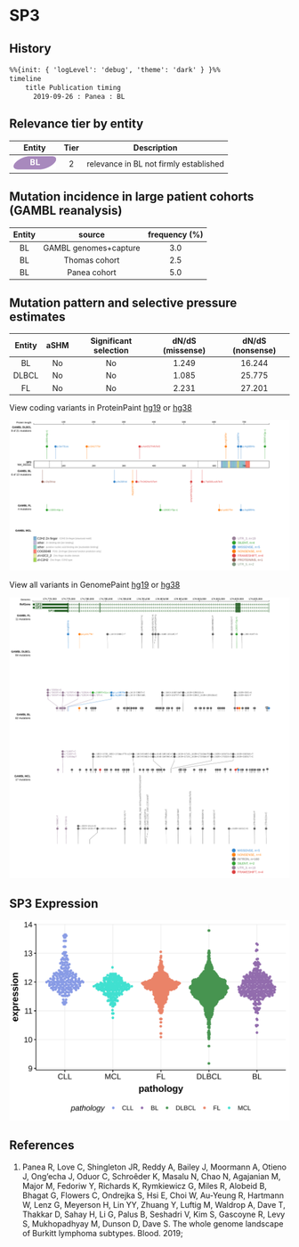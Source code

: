 # SP3
## History
```mermaid
%%{init: { 'logLevel': 'debug', 'theme': 'dark' } }%%
timeline
    title Publication timing
      2019-09-26 : Panea : BL
```
## Relevance tier by entity

|Entity|Tier|Description                           |
|:------:|:----:|--------------------------------------|
|![BL](images/icons/BL_tier2.png)    |2   |relevance in BL not firmly established|

## Mutation incidence in large patient cohorts (GAMBL reanalysis)

|Entity|source               |frequency (%)|
|:------:|:---------------------:|:-------------:|
|BL    |GAMBL genomes+capture|3.0          |
|BL    |Thomas cohort        |2.5          |
|BL    |Panea cohort         |5.0          |

## Mutation pattern and selective pressure estimates

|Entity|aSHM|Significant selection|dN/dS (missense)|dN/dS (nonsense)|
|:------:|:----:|:---------------------:|:----------------:|:----------------:|
|BL    |No  |No                   |1.249           |16.244          |
|DLBCL |No  |No                   |1.085           |25.775          |
|FL    |No  |No                   |2.231           |27.201          |



View coding variants in ProteinPaint [hg19](https://morinlab.github.io/LLMPP/GAMBL/SP3_protein.html)  or [hg38](https://morinlab.github.io/LLMPP/GAMBL/SP3_protein_hg38.html)

![image](images/proteinpaint/SP3_NM_003111.svg)

View all variants in GenomePaint [hg19](https://morinlab.github.io/LLMPP/GAMBL/SP3.html)  or [hg38](https://morinlab.github.io/LLMPP/GAMBL/SP3_hg38.html)

![image](images/proteinpaint/SP3.svg)
## SP3 Expression
![image](images/gene_expression/SP3_by_pathology.svg)
<!-- ORIGIN: paneaWholeGenomeLandscape2019 -->
<!-- BL: paneaWholeGenomeLandscape2019 -->
## References
1.  Panea R, Love C, Shingleton JR, Reddy A, Bailey J, Moormann A, Otieno J, Ong’echa J, Oduor C, Schroêder K, Masalu N, Chao N, Agajanian M, Major M, Fedoriw Y, Richards K, Rymkiewicz G, Miles R, Alobeid B, Bhagat G, Flowers C, Ondrejka S, Hsi E, Choi W, Au-Yeung R, Hartmann W, Lenz G, Meyerson H, Lin YY, Zhuang Y, Luftig M, Waldrop A, Dave T, Thakkar D, Sahay H, Li G, Palus B, Seshadri V, Kim S, Gascoyne R, Levy S, Mukhopadhyay M, Dunson D, Dave S. The whole genome landscape of Burkitt lymphoma subtypes. Blood. 2019; 
